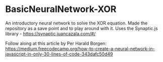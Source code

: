 # BasicNeuralNetwork-XOR
An introductory neural network to solve the XOR equation. Made the repository as a save point and to play around with it. 
Uses the Synaptic.js library - https://synaptic.juancazala.com/#/

Follow along at this article by Per Harald Borgen:
https://medium.freecodecamp.org/how-to-create-a-neural-network-in-javascript-in-only-30-lines-of-code-343dafc50d49
